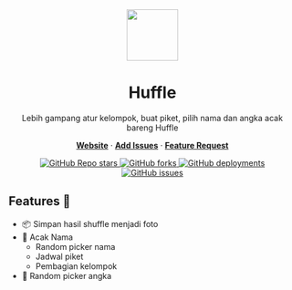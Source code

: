 <div align="center">
    <a href="https://huffle.mgkusumaputra.me">
        <img src="https://res.cloudinary.com/dspkhqhkv/image/upload/v1722313069/Huffle/Huffle_Icon_lj8gxd.png" width="90" height="90"/>
    </a>
    <h1>Huffle</h1>
    <p>Lebih gampang atur kelompok, buat piket, pilih nama dan angka acak bareng Huffle</p>
    <p>
    <a href="https://huffle.mgkusumaputra.me"><strong>Website</strong></a> · <a href="https://github.com/mgkusumputra/huffle/issues"><strong>Add Issues</strong></a> · <a href="https://tally.so/r/w5zZpM"><strong>Feature Request</strong></a>
  </p>
  <a href="https://github.com/mgkusumaputra/huffle/stargazers">
    <img alt="GitHub Repo stars" src="https://img.shields.io/github/stars/mgkusumaputra/huffle?style=flat&labelColor=FFFFF&color=000000">
  </a>
  <a href="https://github.com/mgkusumaputra/huffle/network/members">
    <img alt="GitHub forks" src="https://img.shields.io/github/forks/mgkusumaputra/huffle?style=flat&labelColor=FFFFF&color=000000">
  </a>
  <a href="https://github.com/Mgkusumaputra/huffle/deployments/activity_log?environment=Production">
    <img alt="GitHub deployments" src="https://img.shields.io/github/deployments/mgkusumaputra/huffle/production?label=deployement&style=flat&labelColor=FFFFF&color=000000">
  </a>
  <a href="https://github.com/Mgkusumaputra/huffle/issues">
    <img alt="GitHub issues" src="https://img.shields.io/github/issues/mgkusumaputra/huffle?style=flat&labelColor=FFFFF&color=000000">
  </a>
</div>

## Features 🧱

- 📦 Simpan hasil shuffle menjadi foto
- 🤹 Acak Nama
  - Random picker nama
  - Jadwal piket
  - Pembagian kelompok
- 🔢 Random picker angka
